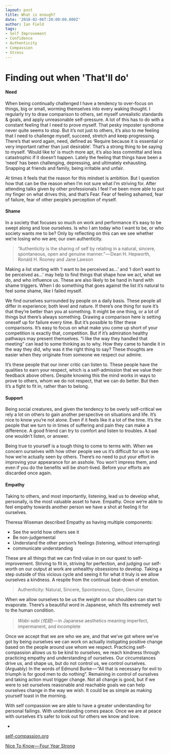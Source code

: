 ```yaml
---
layout: post
title: What is enough?
date: '2018-02-06T:20:00:00.000Z'
author: Ian Field
tags:
- Self Improvement
- Confidence
- Authenticity
- Compassion
- Stress
---
```

# Finding out when 'That'll do'

#### Need
When being continually challenged I have a tendency to over-focus on things, big or small, worming themselves into every waking thought. I regularly try to draw comparison to others, set myself unrealistic standards & goals, and apply unreasonable self-pressure. A lot of this has to do with a constant feeling that I need to prove myself. That pesky imposter syndrome never quite seems to stop. But it’s not just to others, it’s also to me feeling that I need to challenge myself, succeed, stretch and keep progressing. There’s that word again, need, defined as ‘Require because it is essential or very important rather than just desirable’. That’s a strong thing to be saying to myself. ‘Would like to’ is much more apt, it’s also less committal and less catastrophic if it doesn’t happen. Lately the feeling that things have been a ‘need’ has been challenging, depressing, and ultimately exhausting. Snapping at friends and family, being irritable and unfair.

At times it feels that the reason for this mindset is ambition. But I question how that can be the reason when I’m not sure what I’m striving for. After attending talks given by other professionals I feel I’ve been more able to put my finger on what drives this, and that’s Fear. Fear of feeling ashamed, fear of failure, fear of other people’s perception of myself.

#### Shame
In a society that focuses so much on work and performance it’s easy to be swept along and lose ourselves. Is who I am today who I want to be, or who society wants me to be? Only by reflecting on this can we see whether we’re losing who we are; our own authenticity.

> “Authenticity is the sharing of self by relating in a natural, sincere, spontaneous, open and genuine manner.” — Dean H. Hepworth, Ronald H. Rooney and Jane Lawson

Making a list starting with ‘I want to be perceived as…’ and ‘I don’t want to be perceived as…’ may help to find things that shape how we act, what we do, and who influence us. These are also likely to be hand in hand with shame triggers. When I do something that goes against the list it’s natural to feel some shame, like I failed myself.

We find ourselves surrounded by people on a daily basis. These people all differ in experience; both level and nature. If there’s one thing for sure it’s that they’re better than you at something. It might be one thing, or a lot of things but there’s always something. Drawing a comparison here is setting oneself up for failure every time. But it’s possible to filter these comparisons. It’s easy to focus on what make you come up short of your competition is exactly that, competition. But if it’s admiration healthy pathways may present themselves. “I like the way they handled that meeting” can lead to some thinking as to why. How they came to handle it in the way they did, why was it the right thing to say? These thoughts are easier when they originate from someone we respect our admire.

It’s these people that our inner critic can listen to. These people have the qualities to earn your respect, which is a self-admission that we value their feedback above others. Despite knowing this the mind works in ways to prove to others, whom we do not respect, that we can do better. But then it’s a fight to fit in, rather than to belong.

#### Support
Being social creatures, and given the tendency to be overly self-critical we rely a lot on others to gain another perspective on situations and life. It’s nice to know you’re not alone. Even if it feels like it a lot of the time. It’s the people that we turn to in times of suffering and pain they can make a difference. A good friend can try to comfort and listen to troubles. A bad one wouldn’t listen, or answer.

Being true to yourself is a tough thing to come to terms with. When we concern ourselves with how other people see us it’s difficult for us to see how we’re actually seen by others. There’s no need to put your effort in improving your appearance for an asshole. You won’t impress them, and even if you do the benefits will be short-lived. Before your efforts are discarded once again.

#### Empathy
Taking to others, and most importantly, listening, lead us to develop what, personally, is the most valuable asset to have. Empathy. Once we’re able to feel empathy towards another person we have a shot at feeling it for ourselves.

Theresa Wiseman described Empathy as having multiple components:
- See the world how others see it
- ‎Be non-judgemental
- ‎Understand the other person’s feelings (listening, without interrupting)
- ‎communicate understanding

These are all things that we can find value in on our quest to self-improvement. Striving to fit in, striving for perfection, and judging our self-worth on our output at work are unhealthy obsessions to develop. Taking a step outside of this vicious cycle and seeing it for what it truly is we allow ourselves a kindness. A respite from the continual beat-down of emotion.

> Authenticity: Natural, Sincere, Spontaneous, Open, Genuine

When we allow ourselves to be us the weight on our shoulders can start to evaporate. There’s a beautiful word in Japanese, which fits extremely well to the human condition.

> _Wabi-sabi (侘寂)_ — in Japanese aesthetics meaning imperfect, impermanent, and incomplete

Once we accept that we are who we are, and that we’ve got where we’ve got by being ourselves we can work on actually instigating positive change based on the people around use whom we respect. Practicing self-compassion allows us to be kind to ourselves, we reach kindness through practicing empathy and understanding of ourselves. Our circumstances drive us, and shape us, but do not control us, we control ourselves. (Arguably) In the words of Edmund Burke — “All that is necessary for evil to triumph is for good men to do nothing”. Remaining in control of ourselves and taking action must trigger change. Not all change is good, but if we were to set ourselves reasonable and reachable goals we can help ourselves change in the way we wish. It could be as simple as making yourself toast in the morning.

With self compassion we are able to have a greater understanding for personal failings. With understanding comes peace. Once we are at peace with ourselves it’s safer to look out for others we know and love.

-

[self-compassion.org](http://self-compassion.org/)

[Nice To Know — Four Year Strong](https://open.spotify.com/track/2RETwIu8jFWKio91S9ApxO?si=ODNIxl-BTlepno1B1j3yMA)
